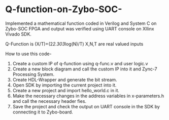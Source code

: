 # Q-function-on-Zybo-SOC-
Implemented a mathematical function coded in Verilog and System C  on Zybo-SOC FPGA and output was verified using UART console on XIlinx Vivado SDK.

Q-Function is
(X/T)+(2*2.303*log(N)/T)
X,N,T are real valued inputs

How to use this code-
1. Create a custom IP of q-function using q-func.v and user logic.v
2. Create a new block diagram and call the custom IP into it and Zync-7 Processing System.
3. Create HDL-Wrapper and generate the bit stream.
4. Open SDK by importing the current project into it.
5. Create a new project and import hello_world.c in it.
6. Make the necessary changes in the address variables in x-parameters.h and call the necessary header fies.
7. Save the project and check the output on UART console in the SDK by connecting it to Zybo-board.